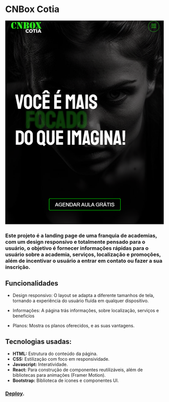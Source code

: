 # CNBox Cotia

![Tela da aplicação](./screenshot.png)

### Este projeto é a landing page de uma franquia de academias, com um design responsivo e totalmente pensado para o usuário, o objetivo é fornecer informações rápidas para o usuário sobre a academia, serviços, localização e promoções, além de incentivar o usuário a entrar em contato ou fazer a sua inscrição.

## Funcionalidades

- Design responsivo: O layout se adapta a diferente tamanhos de tela, tornando a experiência do usuário fluída em qualquer dispositivo.

- Informações: A página trás informações, sobre localização, serviços e beneficíos

- Planos: Mostra os planos oferecidos, e as suas vantagens.

## Tecnologias usadas:

- **HTML:** Estrutura do conteúdo da página.
- **CSS:** Estilização com foco em responsividade.
- **Javascript:** Interatividade.
- **React:** Para construção de componentes reutilizáveis, além de bibliotecas para animações (Framer Motion).
- **Bootstrap:** Biblioteca de icones e componentes UI.

### [Deploy](https://allesonsales/.github.io/cnbox).
